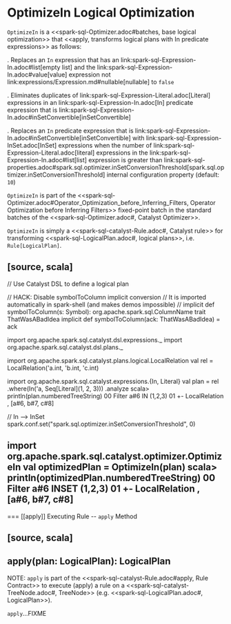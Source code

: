 # OptimizeIn Logical Optimization

`OptimizeIn` is a <<spark-sql-Optimizer.adoc#batches, base logical optimization>> that <<apply, transforms logical plans with In predicate expressions>> as follows:

. Replaces an `In` expression that has an link:spark-sql-Expression-In.adoc#list[empty list] and the link:spark-sql-Expression-In.adoc#value[value] expression not link:expressions/Expression.md#nullable[nullable] to `false`

. Eliminates duplicates of link:spark-sql-Expression-Literal.adoc[Literal] expressions in an link:spark-sql-Expression-In.adoc[In] predicate expression that is link:spark-sql-Expression-In.adoc#inSetConvertible[inSetConvertible]

. Replaces an `In` predicate expression that is link:spark-sql-Expression-In.adoc#inSetConvertible[inSetConvertible] with link:spark-sql-Expression-InSet.adoc[InSet] expressions when the number of link:spark-sql-Expression-Literal.adoc[literal] expressions in the link:spark-sql-Expression-In.adoc#list[list] expression is greater than link:spark-sql-properties.adoc#spark.sql.optimizer.inSetConversionThreshold[spark.sql.optimizer.inSetConversionThreshold] internal configuration property (default: `10`)

`OptimizeIn` is part of the <<spark-sql-Optimizer.adoc#Operator_Optimization_before_Inferring_Filters, Operator Optimization before Inferring Filters>> fixed-point batch in the standard batches of the <<spark-sql-Optimizer.adoc#, Catalyst Optimizer>>.

`OptimizeIn` is simply a <<spark-sql-catalyst-Rule.adoc#, Catalyst rule>> for transforming <<spark-sql-LogicalPlan.adoc#, logical plans>>, i.e. `Rule[LogicalPlan]`.

[source, scala]
----
// Use Catalyst DSL to define a logical plan

// HACK: Disable symbolToColumn implicit conversion
// It is imported automatically in spark-shell (and makes demos impossible)
// implicit def symbolToColumn(s: Symbol): org.apache.spark.sql.ColumnName
trait ThatWasABadIdea
implicit def symbolToColumn(ack: ThatWasABadIdea) = ack

import org.apache.spark.sql.catalyst.dsl.expressions._
import org.apache.spark.sql.catalyst.dsl.plans._

import org.apache.spark.sql.catalyst.plans.logical.LocalRelation
val rel = LocalRelation('a.int, 'b.int, 'c.int)

import org.apache.spark.sql.catalyst.expressions.{In, Literal}
val plan = rel
  .where(In('a, Seq[Literal](1, 2, 3)))
  .analyze
scala> println(plan.numberedTreeString)
00 Filter a#6 IN (1,2,3)
01 +- LocalRelation <empty>, [a#6, b#7, c#8]

// In --> InSet
spark.conf.set("spark.sql.optimizer.inSetConversionThreshold", 0)

import org.apache.spark.sql.catalyst.optimizer.OptimizeIn
val optimizedPlan = OptimizeIn(plan)
scala> println(optimizedPlan.numberedTreeString)
00 Filter a#6 INSET (1,2,3)
01 +- LocalRelation <empty>, [a#6, b#7, c#8]
----

=== [[apply]] Executing Rule -- `apply` Method

[source, scala]
----
apply(plan: LogicalPlan): LogicalPlan
----

NOTE: `apply` is part of the <<spark-sql-catalyst-Rule.adoc#apply, Rule Contract>> to execute (apply) a rule on a <<spark-sql-catalyst-TreeNode.adoc#, TreeNode>> (e.g. <<spark-sql-LogicalPlan.adoc#, LogicalPlan>>).

`apply`...FIXME

